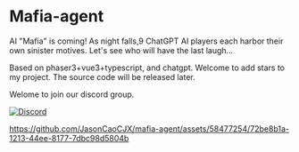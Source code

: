 # Mafia-agent
AI "Mafia" is coming! As night falls,9 ChatGPT AI players each harbor their own sinister motives. Let's see who will have the last laugh... 

Based on phaser3+vue3+typescript, and chatgpt. Welcome to add stars to my project. The source code will be released later.

Welome to join our discord group. 

[![Discord](https://dcbadge.vercel.app/api/server/6Nb9VQP67m?compact=true)](https://discord.gg/t2D84xMz39)

https://github.com/JasonCaoCJX/mafia-agent/assets/58477254/72be8b1a-1213-44ee-8177-7dbc98d5804b
